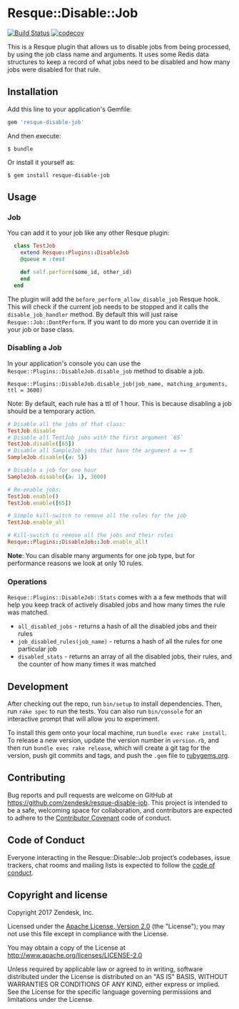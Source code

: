 # Resque::Disable::Job

[![Build Status](https://travis-ci.org/zendesk/resque-disable-job.svg?branch=master)](https://travis-ci.org/zendesk/resque-disable-job)
[![codecov](https://codecov.io/gh/zendesk/resque-disable-job/branch/master/graph/badge.svg)](https://codecov.io/gh/zendesk/resque-disable-job)


This is a Resque plugin that allows us to disable jobs from being processed, by using the job class name and arguments.
It uses some Redis data structures to keep a record of what jobs need to be disabled and how many jobs were disabled for that rule.

## Installation

Add this line to your application's Gemfile:

```ruby
gem 'resque-disable-job'
```

And then execute:

    $ bundle

Or install it yourself as:

    $ gem install resque-disable-job

## Usage

### Job
You can add it to your job like any other Resque plugin:

```ruby
  class TestJob
    extend Resque::Plugins::DisableJob
    @queue = :test

    def self.perform(some_id, other_id)
    end
  end
```
The plugin will add the `before_perform_allow_disable_job` Resque hook. This will check if the current job needs to be stopped and it calls the `disable_job_handler` method.
By default this will just raise `Resque::Job::DontPerform`. If you want to do more you can override it in your job or base class.

### Disabling a Job

In your application's console you can use the `Resque::Plugins::DisableJob.disable_job` method to disable a job.

`Resque::Plugins::DisableJob.disable_job(job_name, matching_arguments, ttl = 3600)`

Note: By default, each rule has a ttl of 1 hour. This is because disabling a job should be a temporary action.

```ruby
# Disable all the jobs of that class:
TestJob.disable
# Disable all TestJob jobs with the first argument `65` 
TestJob.disable([65])
# Disable all SampleJob jobs that have the argument a == 5
SampleJob.disable({a: 5})

# Disable a job for one hour
SampleJob.disable({a: 1}, 3600)

# Re-enable jobs:
TestJob.enable()
TestJob.enable([65])

# Simple kill-switch to remove all the rules for the job
TestJob.enable_all

# Kill-switch to remove all the jobs and their rules
Resque::Plugins::DisableJob::Job.enable_all!
```

**Note**: You can disable many arguments for one job type, but for performance reasons we look at only 10 rules.

### Operations

`Resque::Plugins::DisableJob::Stats` comes with a a few methods that will help you keep track of actively disabled jobs and how many times the rule was matched.

* `all_disabled_jobs` - returns a hash of all the disabled jobs and their rules 
* `job_disabled_rules(job_name)` - returns a hash of all the rules for one particular job 
* `disabled_stats` - returns an array of all the disabled jobs, their rules, and the counter of how many times it was matched 

## Development

After checking out the repo, run `bin/setup` to install dependencies. Then, run `rake spec` to run the tests. You can also run `bin/console` for an interactive prompt that will allow you to experiment.

To install this gem onto your local machine, run `bundle exec rake install`. To release a new version, update the version number in `version.rb`, and then run `bundle exec rake release`, which will create a git tag for the version, push git commits and tags, and push the `.gem` file to [rubygems.org](https://rubygems.org).

## Contributing

Bug reports and pull requests are welcome on GitHub at https://github.com/zendesk/resque-disable-job. This project is intended to be a safe, welcoming space for collaboration, and contributors are expected to adhere to the [Contributor Covenant](http://contributor-covenant.org) code of conduct.

## Code of Conduct

Everyone interacting in the Resque::Disable::Job project’s codebases, issue trackers, chat rooms and mailing lists is expected to follow the [code of conduct](https://github.com/zendesk/resque-disable-job/blob/master/CODE_OF_CONDUCT.md).

## Copyright and license

Copyright 2017 Zendesk, Inc.

Licensed under the [Apache License, Version 2.0](https://opensource.org/licenses/Apache-2.0) (the "License"); you may not use this file except in compliance with the License.

You may obtain a copy of the License at
http://www.apache.org/licenses/LICENSE-2.0

Unless required by applicable law or agreed to in writing, software distributed under the License is distributed on an "AS IS" BASIS, WITHOUT WARRANTIES OR CONDITIONS OF ANY KIND, either express or implied. See the License for the specific language governing permissions and limitations under the License.

